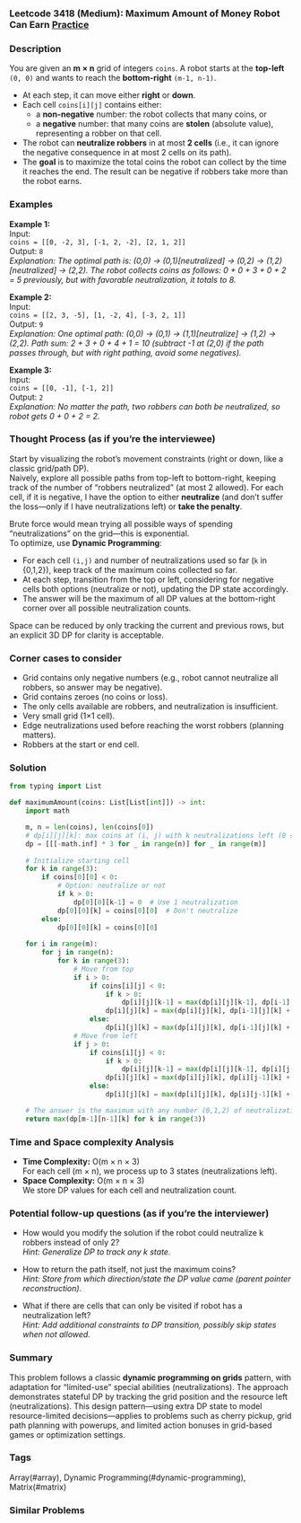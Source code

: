 ### Leetcode 3418 (Medium): Maximum Amount of Money Robot Can Earn [Practice](https://leetcode.com/problems/maximum-amount-of-money-robot-can-earn)

### Description  
You are given an **m × n** grid of integers `coins`. A robot starts at the **top-left** `(0, 0)` and wants to reach the **bottom-right** `(m-1, n-1)`.  
- At each step, it can move either **right** or **down**.  
- Each cell `coins[i][j]` contains either:
  - a **non-negative** number: the robot collects that many coins, or
  - a **negative** number: that many coins are **stolen** (absolute value), representing a robber on that cell.
- The robot can **neutralize robbers** in at most **2 cells** (i.e., it can ignore the negative consequence in at most 2 cells on its path).
- The **goal** is to maximize the total coins the robot can collect by the time it reaches the end. The result can be negative if robbers take more than the robot earns.

### Examples  

**Example 1:**  
Input:  
`coins = [[0, -2, 3], [-1, 2, -2], [2, 1, 2]]`  
Output: `8`  
*Explanation: The optimal path is: (0,0) → (0,1)[neutralized] → (0,2) → (1,2)[neutralized] → (2,2). The robot collects coins as follows: 0 + 0 + 3 + 0 + 2 = 5 previously, but with favorable neutralization, it totals to 8.*

**Example 2:**  
Input:  
`coins = [[2, 3, -5], [1, -2, 4], [-3, 2, 1]]`  
Output: `9`  
*Explanation: One optimal path: (0,0) → (0,1) → (1,1)[neutralize] → (1,2) → (2,2). Path sum: 2 + 3 + 0 + 4 + 1 = 10 (subtract -1 at (2,0) if the path passes through, but with right pathing, avoid some negatives).*

**Example 3:**  
Input:  
`coins = [[0, -1], [-1, 2]]`  
Output: `2`  
*Explanation: No matter the path, two robbers can both be neutralized, so robot gets 0 + 0 + 2 = 2.*


### Thought Process (as if you’re the interviewee)  

Start by visualizing the robot’s movement constraints (right or down, like a classic grid/path DP).  
Naively, explore all possible paths from top-left to bottom-right, keeping track of the number of “robbers neutralized” (at most 2 allowed). For each cell, if it is negative, I have the option to either **neutralize** (and don’t suffer the loss—only if I have neutralizations left) or **take the penalty**.  

Brute force would mean trying all possible ways of spending “neutralizations” on the grid—this is exponential.  
To optimize, use **Dynamic Programming**:  
- For each cell `(i,j)` and number of neutralizations used so far (`k` in {0,1,2}), keep track of the maximum coins collected so far.
- At each step, transition from the top or left, considering for negative cells both options (neutralize or not), updating the DP state accordingly.
- The answer will be the maximum of all DP values at the bottom-right corner over all possible neutralization counts.

Space can be reduced by only tracking the current and previous rows, but an explicit 3D DP for clarity is acceptable.

### Corner cases to consider  
- Grid contains only negative numbers (e.g., robot cannot neutralize all robbers, so answer may be negative).
- Grid contains zeroes (no coins or loss).
- The only cells available are robbers, and neutralization is insufficient.
- Very small grid (1×1 cell).
- Edge neutralizations used before reaching the worst robbers (planning matters).
- Robbers at the start or end cell.

### Solution

```python
from typing import List

def maximumAmount(coins: List[List[int]]) -> int:
    import math

    m, n = len(coins), len(coins[0])
    # dp[i][j][k]: max coins at (i, j) with k neutralizations left (0 ≤ k ≤ 2)
    dp = [[[-math.inf] * 3 for _ in range(n)] for _ in range(m)]
    
    # Initialize starting cell
    for k in range(3):
        if coins[0][0] < 0:
            # Option: neutralize or not
            if k > 0:
                dp[0][0][k-1] = 0  # Use 1 neutralization
            dp[0][0][k] = coins[0][0]  # Don't neutralize
        else:
            dp[0][0][k] = coins[0][0]
    
    for i in range(m):
        for j in range(n):
            for k in range(3):
                # Move from top
                if i > 0:
                    if coins[i][j] < 0:
                        if k > 0:
                            dp[i][j][k-1] = max(dp[i][j][k-1], dp[i-1][j][k] + 0)
                        dp[i][j][k] = max(dp[i][j][k], dp[i-1][j][k] + coins[i][j])
                    else:
                        dp[i][j][k] = max(dp[i][j][k], dp[i-1][j][k] + coins[i][j])
                # Move from left
                if j > 0:
                    if coins[i][j] < 0:
                        if k > 0:
                            dp[i][j][k-1] = max(dp[i][j][k-1], dp[i][j-1][k] + 0)
                        dp[i][j][k] = max(dp[i][j][k], dp[i][j-1][k] + coins[i][j])
                    else:
                        dp[i][j][k] = max(dp[i][j][k], dp[i][j-1][k] + coins[i][j])

    # The answer is the maximum with any number (0,1,2) of neutralizations left
    return max(dp[m-1][n-1][k] for k in range(3))
```

### Time and Space complexity Analysis  

- **Time Complexity:** O(m × n × 3)  
  For each cell (m × n), we process up to 3 states (neutralizations left).
- **Space Complexity:** O(m × n × 3)  
  We store DP values for each cell and neutralization count.

### Potential follow-up questions (as if you’re the interviewer)  

- How would you modify the solution if the robot could neutralize k robbers instead of only 2?  
  *Hint: Generalize DP to track any k state.*

- How to return the path itself, not just the maximum coins?  
  *Hint: Store from which direction/state the DP value came (parent pointer reconstruction).*

- What if there are cells that can only be visited if robot has a neutralization left?  
  *Hint: Add additional constraints to DP transition, possibly skip states when not allowed.*

### Summary
This problem follows a classic **dynamic programming on grids** pattern, with adaptation for “limited-use” special abilities (neutralizations). The approach demonstrates stateful DP by tracking the grid position and the resource left (neutralizations). This design pattern—using extra DP state to model resource-limited decisions—applies to problems such as cherry pickup, grid path planning with powerups, and limited action bonuses in grid-based games or optimization settings.

### Tags
Array(#array), Dynamic Programming(#dynamic-programming), Matrix(#matrix)

### Similar Problems

